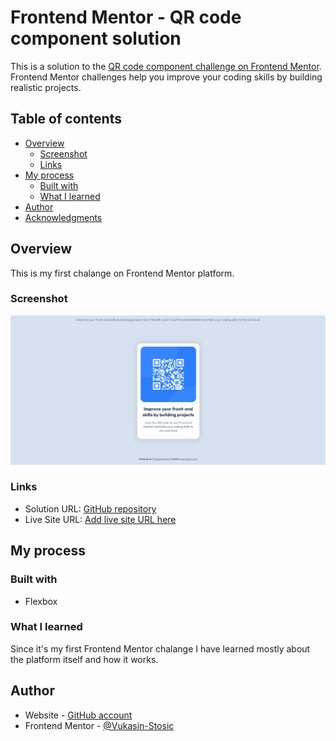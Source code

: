 # Frontend Mentor - QR code component solution

This is a solution to the [QR code component challenge on Frontend Mentor](https://www.frontendmentor.io/challenges/qr-code-component-iux_sIO_H). Frontend Mentor challenges help you improve your coding skills by building realistic projects.

## Table of contents

- [Overview](#overview)
  - [Screenshot](#screenshot)
  - [Links](#links)
- [My process](#my-process)
  - [Built with](#built-with)
  - [What I learned](#what-i-learned)
- [Author](#author)
- [Acknowledgments](#acknowledgments)

## Overview

This is my first chalange on Frontend Mentor platform.

### Screenshot

![](./images/Screenshot.png)

### Links

- Solution URL: [GitHub repository](https://github.com/Vukasin-Stosic/qr-code-component)
- Live Site URL: [Add live site URL here](https://vukasin-stosic.github.io/qr-code-component/)

## My process

### Built with

- Flexbox

### What I learned

Since it's my first Frontend Mentor chalange I have learned mostly about the platform itself and how it works.

## Author

- Website - [GitHub account](https://github.com/Vukasin-Stosic)
- Frontend Mentor - [@Vukasin-Stosic](https://www.frontendmentor.io/profile/Vukasin-Stosic)

